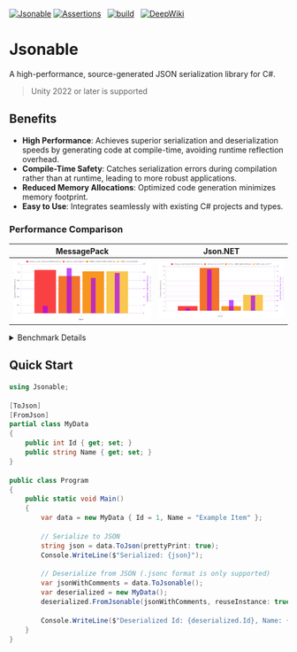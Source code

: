 [![Jsonable](https://img.shields.io/nuget/vpre/SatorImaging.Jsonable?label=Jsonable)](https://www.nuget.org/packages/SatorImaging.Jsonable)
[![Assertions](https://img.shields.io/nuget/vpre/SatorImaging.Jsonable.Assertions?label=Assertions)](https://www.nuget.org/packages/SatorImaging.Jsonable.Assertions)
&nbsp;
[![build](https://github.com/sator-imaging/Jsonable/actions/workflows/build.yml/badge.svg)](https://github.com/sator-imaging/Jsonable/actions/workflows/build.yml)
&nbsp;
[![DeepWiki](https://deepwiki.com/badge.svg)](https://deepwiki.com/sator-imaging/Jsonable)





# Jsonable

A high-performance, source-generated JSON serialization library for C#.

> Unity 2022 or later is supported



## Benefits

- **High Performance**: Achieves superior serialization and deserialization speeds by generating code at compile-time, avoiding runtime reflection overhead.
- **Compile-Time Safety**: Catches serialization errors during compilation rather than at runtime, leading to more robust applications.
- **Reduced Memory Allocations**: Optimized code generation minimizes memory footprint.
- **Easy to Use**: Integrates seamlessly with existing C# projects and types.


### Performance Comparison

| MessagePack | Json.NET |
|:-----------:|:--------:|
| ![](https://raw.githubusercontent.com/sator-imaging/Jsonable/refs/heads/main/docs/Benchmark_MessagePack.png) | ![](https://raw.githubusercontent.com/sator-imaging/Jsonable/refs/heads/main/docs/Benchmark_JsonNET.png) |


<details>
<summary>Benchmark Details</summary>

Sample data courtesy of simdjson  
https://github.com/simdjson/simdjson/tree/master/jsonexamples


Benchmark Action  
https://github.com/sator-imaging/Jsonable/actions/workflows/benchmark-dotnet.yml

```md
BenchmarkDotNet v0.15.4, Linux Ubuntu 24.04.3 LTS (Noble Numbat)
AMD EPYC 7763 3.24GHz, 1 CPU, 2 logical cores and 1 physical core
.NET SDK 10.0.100-rc.2.25502.107
  [Host]   : .NET 9.0.10 (9.0.10, 9.0.1025.47515), X64 RyuJIT x86-64-v3
  ShortRun : .NET 9.0.10 (9.0.10, 9.0.1025.47515), X64 RyuJIT x86-64-v3

Job=ShortRun  IterationCount=3  LaunchCount=1  
WarmupCount=3  

| Method                              | Boost | Mean       | Ratio | Allocated | Alloc Ratio |
|------------------------------------ |------ |-----------:|------:|----------:|------------:|
| Catalog_Load_FromJsonable           | 1     |  1.1248 ms |  1.00 |   0.55 MB |        1.00 |
| Catalog_Load_FromJsonableReuseArray | 1     |  1.0579 ms |  0.94 |   0.09 MB |        0.16 |
| Catalog_Load_FromJsonableReuseList  | 1     |  1.1136 ms |  0.99 |   0.54 MB |        0.98 |
| Catalog_Load_MsgPack                | 1     |  0.9083 ms |  0.81 |   0.55 MB |        1.00 |
| Catalog_Load_SysTxtJson             | 1     |  6.0844 ms |  5.41 |   1.15 MB |        2.08 |
| Catalog_Load_SysTxtJsonUtf8         | 1     |  9.2315 ms |  8.21 |   1.15 MB |        2.08 |
| Catalog_Load_JsonNET                | 1     |  9.6652 ms |  8.59 |   1.68 MB |        3.05 |
|                                     |       |            |       |           |             |
| Catalog_Load_FromJsonable           | 10    | 13.3936 ms |  1.00 |   5.38 MB |        1.00 |
| Catalog_Load_FromJsonableReuseArray | 10    | 10.5651 ms |  0.79 |    0.8 MB |        0.15 |
| Catalog_Load_FromJsonableReuseList  | 10    | 11.1568 ms |  0.83 |   5.31 MB |        0.99 |
| Catalog_Load_MsgPack                | 10    | 10.2718 ms |  0.77 |   5.38 MB |        1.00 |
| Catalog_Load_SysTxtJson             | 10    | 42.3042 ms |  3.16 |  11.31 MB |        2.10 |
| Catalog_Load_SysTxtJsonUtf8         | 10    | 55.1850 ms |  4.12 |  11.31 MB |        2.10 |
| Catalog_Load_JsonNET                | 10    | 88.7237 ms |  6.63 |  16.59 MB |        3.08 |
|                                     |       |            |       |           |             |
| Twitter_Load_FromJsonable           | 1     |  1.0553 ms |  1.00 |   0.55 MB |        1.00 |
| Twitter_Load_FromJsonableArray      | 1     |  1.0244 ms |  0.97 |   0.43 MB |        0.79 |
| Twitter_Load_FromJsonableReuseList  | 1     |  1.0356 ms |  0.98 |   0.55 MB |        1.00 |
| Twitter_Load_MsgPack                | 1     |  1.0251 ms |  0.97 |   0.49 MB |        0.90 |
| Twitter_Load_SysTxtJson             | 1     |  2.2296 ms |  2.11 |   0.54 MB |        0.99 |
| Twitter_Load_SysTxtJsonUtf8         | 1     |  3.0119 ms |  2.85 |   0.54 MB |        0.99 |
| Twitter_Load_JsonNET                | 1     |  3.5951 ms |  3.41 |   0.61 MB |        1.11 |
|                                     |       |            |       |           |             |
| Twitter_Load_FromJsonable           | 10    | 12.2055 ms |  1.00 |   5.49 MB |        1.00 |
| Twitter_Load_FromJsonableArray      | 10    | 10.3395 ms |  0.85 |   4.34 MB |        0.79 |
| Twitter_Load_FromJsonableReuseList  | 10    | 10.7002 ms |  0.88 |   5.48 MB |        1.00 |
| Twitter_Load_MsgPack                | 10    | 10.6102 ms |  0.87 |   4.93 MB |        0.90 |
| Twitter_Load_SysTxtJson             | 10    | 18.3473 ms |  1.50 |    5.4 MB |        0.98 |
| Twitter_Load_SysTxtJsonUtf8         | 10    | 22.8803 ms |  1.88 |    5.4 MB |        0.98 |
| Twitter_Load_JsonNET                | 10    | 32.3182 ms |  2.65 |   5.94 MB |        1.08 |
|                                     |       |            |       |           |             |
| Catalog_Save_ToJsonUtf8Cache        | 1     |  0.8461 ms |  1.00 |      0 MB |        1.00 |
| Catalog_Save_MsgPack                | 1     |  0.6116 ms |  0.72 |   0.33 MB |      891.99 |
| Catalog_Save_SysTxtJson             | 1     |  1.0361 ms |  1.22 |   0.96 MB |    2,610.21 |
| Catalog_Save_SysTxtJsonUtf8         | 1     |  0.7017 ms |  0.83 |         - |        0.00 |
| Catalog_Save_JsonNET                | 1     |  4.2194 ms |  4.99 |   2.57 MB |    7,018.90 |
| Catalog_Save_ToJsonUtf8             | 1     |  1.2484 ms |  1.48 |   1.72 MB |    4,694.95 |
| Catalog_Save_ToJsonable             | 1     |  1.9402 ms |  2.29 |   1.72 MB |    4,694.60 |
| Catalog_Save_ToJson                 | 1     |  1.4458 ms |  1.71 |   2.67 MB |    7,300.57 |
|                                     |       |            |       |           |             |
| Catalog_Save_ToJsonUtf8Cache        | 10    |  7.8977 ms |  1.00 |      0 MB |        1.00 |
| Catalog_Save_MsgPack                | 10    |  5.5379 ms |  0.70 |   3.24 MB |      884.18 |
| Catalog_Save_SysTxtJson             | 10    |  8.9662 ms |  1.14 |   9.49 MB |    2,588.65 |
| Catalog_Save_SysTxtJsonUtf8         | 10    |  6.9008 ms |  0.87 |         - |        0.00 |
| Catalog_Save_JsonNET                | 10    | 40.9896 ms |  5.19 |   25.5 MB |    6,954.97 |
| Catalog_Save_ToJsonUtf8             | 10    | 10.2352 ms |  1.30 |  13.75 MB |    3,751.89 |
| Catalog_Save_ToJsonable             | 10    | 18.0759 ms |  2.29 |   27.5 MB |    7,502.62 |
| Catalog_Save_ToJson                 | 10    | 11.6558 ms |  1.48 |  23.24 MB |    6,338.47 |
|                                     |       |            |       |           |             |
| Twitter_Save_ToJsonUtf8Cache        | 1     |  0.6341 ms |  1.00 |   0.28 MB |        1.00 |
| Twitter_Save_MsgPack                | 1     |  0.6194 ms |  0.98 |   0.39 MB |        1.40 |
| Twitter_Save_SysTxtJson             | 1     |  1.2403 ms |  1.96 |   1.11 MB |        4.00 |
| Twitter_Save_SysTxtJsonUtf8         | 1     |  0.7665 ms |  1.21 |         - |        0.00 |
| Twitter_Save_JsonNET                | 1     |  2.2399 ms |  3.53 |   1.74 MB |        6.27 |
| Twitter_Save_ToJsonUtf8             | 1     |  1.1562 ms |  1.82 |   1.73 MB |        6.24 |
| Twitter_Save_ToJsonable             | 1     |  1.3231 ms |  2.09 |   1.73 MB |        6.25 |
| Twitter_Save_ToJson                 | 1     |  1.5037 ms |  2.37 |   2.55 MB |        9.23 |
|                                     |       |            |       |           |             |
| Twitter_Save_ToJsonUtf8Cache        | 10    |  6.4475 ms |  1.00 |   2.77 MB |        1.00 |
| Twitter_Save_MsgPack                | 10    |  5.7555 ms |  0.89 |   3.88 MB |        1.40 |
| Twitter_Save_SysTxtJson             | 10    | 10.0937 ms |  1.57 |  11.06 MB |        4.00 |
| Twitter_Save_SysTxtJsonUtf8         | 10    |  7.4574 ms |  1.16 |         - |        0.00 |
| Twitter_Save_JsonNET                | 10    | 18.9737 ms |  2.94 |  17.25 MB |        6.23 |
| Twitter_Save_ToJsonUtf8             | 10    |  9.1961 ms |  1.43 |  14.37 MB |        5.19 |
| Twitter_Save_ToJsonable             | 10    | 11.0734 ms |  1.72 |  14.37 MB |        5.19 |
| Twitter_Save_ToJson                 | 10    | 12.4818 ms |  1.94 |  22.63 MB |        8.18 |
```

</details>



## Quick Start

```csharp
using Jsonable;

[ToJson]
[FromJson]
partial class MyData
{
    public int Id { get; set; }
    public string Name { get; set; }
}

public class Program
{
    public static void Main()
    {
        var data = new MyData { Id = 1, Name = "Example Item" };

        // Serialize to JSON
        string json = data.ToJson(prettyPrint: true);
        Console.WriteLine($"Serialized: {json}");

        // Deserialize from JSON (.jsonc format is only supported)
        var jsonWithComments = data.ToJsonable();
        var deserialized = new MyData();
        deserialized.FromJsonable(jsonWithComments, reuseInstance: true);

        Console.WriteLine($"Deserialized Id: {deserialized.Id}, Name: {deserialized.Name}");
    }
}
```
